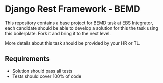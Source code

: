 # Django Rest Framework - BEMD

This repository contains a base project for BEMD task at EBS Integrator, each candidate should be able to develop a solution for this the task using this boilerplate. Fork it and bring it to the next level. 

More details about this task should be provided by your HR or TL.

## Requirements
- Solution should pass all tests
- Tests should cover 100% of code